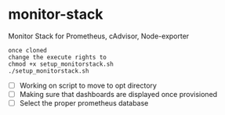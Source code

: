 # monitor-stack
Monitor Stack for Prometheus, cAdvisor, Node-exporter

```
once cloned 
change the execute rights to
chmod +x setup_monitorstack.sh
./setup_monitorstack.sh
```

- [ ] Working on script to move to opt directory
- [ ] Making sure that dashboards are displayed once provisioned
- [ ] Select the proper prometheus database
